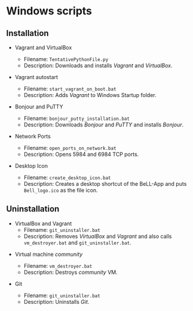 # Windows scripts

## Installation

- Vagrant and VirtualBox
  - Filename: `TentativePythonFile.py`  
  - Description: Downloads and installs *Vagrant* and *VirtualBox*.

- Vagrant autostart
  - Filename: `start_vagrant_on_boot.bat`  
  - Description: Adds *Vagrant* to Windows Startup folder.

- Bonjour and PuTTY
  - Filename: `bonjour_putty_installation.bat`  
  - Description: Downloads *Bonjour* and *PuTTY* and installs *Bonjour*.
  
- Network Ports
  - Filename: `open_ports_on_network.bat`  
  - Description: Opens 5984 and 6984 TCP ports.
  
- Desktop Icon
  - Filename: `create_desktop_icon.bat`  
  - Description: Creates a desktop shortcut of the BeLL-App and puts `Bell_logo.ico` as the file icon. 

## Uninstallation
  
- VirtualBox and Vagrant
  - Filename: `git_uninstaller.bat`   
  - Description: Removes *VirtualBox* and *Vagrant* and also calls `vm_destroyer.bat` and `git_uninstaller.bat`.

* Virtual machine *community*
  - Filename: `vm_destroyer.bat`  
  - Description: Destroys *community* VM.

* Git
  - Filename: `git_uninstaller.bat`  
  - Description: Uninstalls *Git*.


